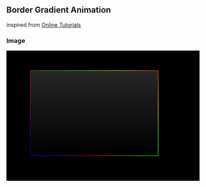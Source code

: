 ## Border Gradient Animation

inspired from [Online Tutorials](https://www.youtube.com/watch?v=1EAtn4B-76g)

### Image
![Image](image.png)
